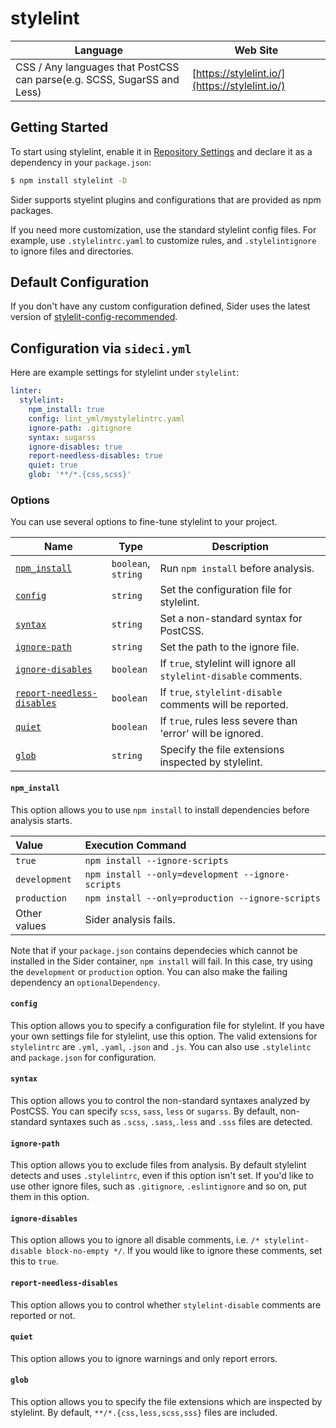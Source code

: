 # stylelint

| Language | Web Site |
| -------- | -------- |
| CSS / Any languages that PostCSS can parse(e.g. SCSS, SugarSS and Less) | [https://stylelint.io/](https://stylelint.io/) |

## Getting Started

To start using stylelint, enable it in [Repository Settings](../../getting-started/repository-settings.md) and declare it as a dependency in your `package.json`:

```bash
$ npm install stylelint -D
```

Sider supports styelint plugins and configurations that are provided as npm packages.

If you need more customization, use the standard stylelint config files. For example, use `.stylelintrc.yaml` to customize rules, and `.stylelintignore` to ignore files and directories.

## Default Configuration

If you don't have any custom configuration defined, Sider uses the latest version of [stylelit-config-recommended](https://github.com/stylelint/stylelint-config-recommended).

## Configuration via `sideci.yml`

Here are example settings for stylelint under `stylelint`:

```yaml:sideci.yml
linter:
  stylelint:
    npm_install: true
    config: lint_yml/mystylelintrc.yaml
    ignore-path: .gitignore
    syntax: sugarss
    ignore-disables: true
    report-needless-disables: true
    quiet: true
    glob: '**/*.{css,scss}'
```

### Options

You can use several options to fine-tune stylelint to your project.

| Name | Type | Description |
| ---- | ---- | ----------- |
| [`npm_install`](#npm_install) | `boolean`,<br>`string` | Run `npm install` before analysis. |
| [`config`](#config) | `string` | Set the configuration file for stylelint. |
| [`syntax`](#syntax) | `string` | Set a non-standard syntax for PostCSS. |
| [`ignore-path`](#ignore-path) | `string` | Set the path to the ignore file. |
| [`ignore-disables`](#ignore-disables) | `boolean` | If `true`, stylelint will ignore all `stylelint-disable` comments. |
| [`report-needless-disables`](#report-needless-disables) | `boolean` | If `true`, `stylelint-disable` comments will be reported. |
| [`quiet`](#quiet) | `boolean` | If `true`, rules less severe than 'error' will be ignored. |
| [`glob`](#glob) | `string` | Specify the file extensions inspected by stylelint. |

#### `npm_install`

This option allows you to use `npm install` to install dependencies before analysis starts.

| Value | Execution Command |
| :---- | :---------------- |
| `true` | `npm install --ignore-scripts` |
| `development` | `npm install --only=development --ignore-scripts` |
| `production` | `npm install --only=production --ignore-scripts` |
| Other values | Sider analysis fails. |

Note that if your `package.json` contains dependecies which cannot be installed in the Sider container, `npm install` will fail. In this case, try using the `development` or `production` option. You can also make the failing dependency an `optionalDependency`.

#### `config`

This option allows you to specify a configuration file for stylelint. If you have your own settings file for stylelint, use this option. The valid extensions for `stylelintrc` are `.yml`, `.yaml`, `.json` and `.js`. You can also use `.stylelintc` and `package.json` for configuration.

#### `syntax`

This option allows you to control the non-standard syntaxes analyzed by PostCSS. You can specify `scss`, `sass`, `less` or `sugarss`. By default, non-standard syntaxes such as `.scss`, `.sass`,`.less` and `.sss` files are detected.

#### `ignore-path`

This option allows you to exclude files from analysis. By default stylelint detects and uses `.stylelintrc`, even if this option isn't set. If you'd like to use other ignore files, such as `.gitignore`, `.eslintignore` and so on, put them in this option.

#### `ignore-disables`

This option allows you to ignore all disable comments, i.e. `/* stylelint-disable block-no-empty */`. If you would like to ignore these comments, set this to `true`.

#### `report-needless-disables`

This option allows you to control whether `stylelint-disable` comments are reported or not.

#### `quiet`

This option allows you to ignore warnings and only report errors.

#### `glob`

This option allows you to specify the file extensions which are inspected by stylelint. By default, `**/*.{css,less,scss,sss}` files are included.
